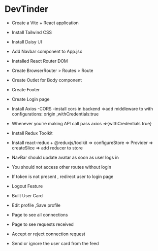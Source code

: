# DevTinder

- Create a Vite + React application
- Install Tailwind CSS
- Install Daisy UI
- Add Navbar component to App.jsx
- Installed React Router DOM
- Create BrowserRouter > Routes > Route
- Create Outlet for Body component
- Create Footer

- Create Login page
- Install Axios
-CORS -install cors in backend =>add middleware to with configurations: origin ,withCredentials:true
- Whenever you're making API call pass axios =>{withCredentials  true}
- Install Redux Toolkit
- Install react-redux + @reduxjs/toolkit => configureStore => Provider => createSlice => add reducer to store
- NavBar should update avatar as soon as user logs in
- You should not access other routes without login
- If token is not present , redirect user to login page
- Logout Feature
- Built User Card
- Edit profile ,Save profile
- Page to see all connections
- Page to see requests received
- Accept or reject connection request
- Send or ignore the user card from the feed